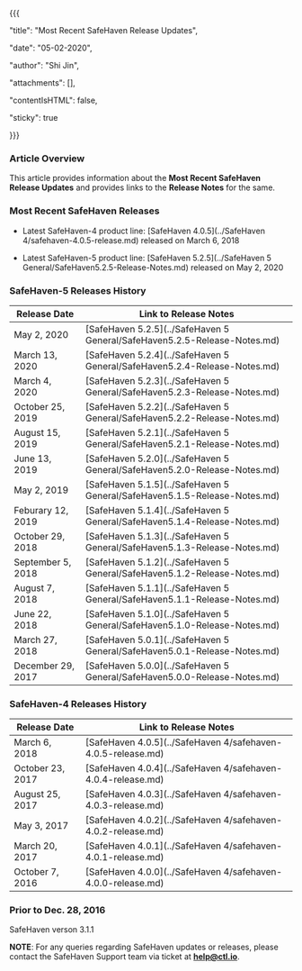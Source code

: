 {{{

  "title": "Most Recent SafeHaven Release Updates",

  "date": "05-02-2020",

  "author": "Shi Jin",

  "attachments": [],

  "contentIsHTML": false,

  "sticky": true

}}}

### Article Overview

This article provides information about the **Most Recent SafeHaven Release Updates** and provides links to the **Release Notes** for the same.

### Most Recent SafeHaven Releases

* Latest SafeHaven-4 product line:  [SafeHaven 4.0.5](../SafeHaven 4/safehaven-4.0.5-release.md) released on March 6, 2018

* Latest SafeHaven-5 product line: [SafeHaven 5.2.5](../SafeHaven 5 General/SafeHaven5.2.5-Release-Notes.md) released on May 2, 2020



### SafeHaven-5 Releases History

|Release Date|Link to Release Notes|
|---|---|
|May 2, 2020|[SafeHaven 5.2.5](../SafeHaven 5 General/SafeHaven5.2.5-Release-Notes.md)|
|March 13, 2020|[SafeHaven 5.2.4](../SafeHaven 5 General/SafeHaven5.2.4-Release-Notes.md)|
|March 4, 2020|[SafeHaven 5.2.3](../SafeHaven 5 General/SafeHaven5.2.3-Release-Notes.md)|
|October 25, 2019|[SafeHaven 5.2.2](../SafeHaven 5 General/SafeHaven5.2.2-Release-Notes.md)|
|August 15, 2019|[SafeHaven 5.2.1](../SafeHaven 5 General/SafeHaven5.2.1-Release-Notes.md)|
|June 13, 2019|[SafeHaven 5.2.0](../SafeHaven 5 General/SafeHaven5.2.0-Release-Notes.md)|
|May 2, 2019|[SafeHaven 5.1.5](../SafeHaven 5 General/SafeHaven5.1.5-Release-Notes.md)|
|Feburary 12, 2019|[SafeHaven 5.1.4](../SafeHaven 5 General/SafeHaven5.1.4-Release-Notes.md)|
|October 29, 2018|[SafeHaven 5.1.3](../SafeHaven 5 General/SafeHaven5.1.3-Release-Notes.md)|
|September 5, 2018|[SafeHaven 5.1.2](../SafeHaven 5 General/SafeHaven5.1.2-Release-Notes.md)|
|August 7, 2018|[SafeHaven 5.1.1](../SafeHaven 5 General/SafeHaven5.1.1-Release-Notes.md)|
|June 22, 2018|[SafeHaven 5.1.0](../SafeHaven 5 General/SafeHaven5.1.0-Release-Notes.md)|
|March 27, 2018|[SafeHaven 5.0.1](../SafeHaven 5 General/SafeHaven5.0.1-Release-Notes.md)|
|December 29, 2017| [SafeHaven 5.0.0](../SafeHaven 5 General/SafeHaven5.0.0-Release-Notes.md)|

### SafeHaven-4 Releases History

|Release Date|Link to Release Notes|
|---|---|
|March 6, 2018| [SafeHaven 4.0.5](../SafeHaven 4/safehaven-4.0.5-release.md)|
|October 23, 2017| [SafeHaven 4.0.4](../SafeHaven 4/safehaven-4.0.4-release.md)|
|August 25, 2017|[SafeHaven 4.0.3](../SafeHaven 4/safehaven-4.0.3-release.md)|
|May 3, 2017 |[SafeHaven 4.0.2](../SafeHaven 4/safehaven-4.0.2-release.md)|
|March 20, 2017 |[SafeHaven 4.0.1](../SafeHaven 4/safehaven-4.0.1-release.md)|
|October 7, 2016|[SafeHaven 4.0.0](../SafeHaven 4/safehaven-4.0.0-release.md)|

### Prior to Dec. 28, 2016

SafeHaven verson 3.1.1

**NOTE**: For any queries regarding SafeHaven updates or releases, please contact the SafeHaven Support team  via ticket at **help@ctl.io**.
